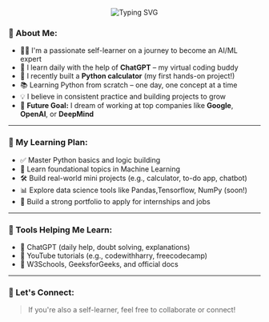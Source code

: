 <p align="center">
  <img src="https://readme-typing-svg.demolab.com?font=Fira+Code&size=22&pause=1000&color=00FFA2&center=true&vCenter=true&width=500&lines=Hi%2C+I'm+Selflearnerc;Learning+AI+%26+Python+Daily;Dreaming+to+Work+at+Google;Self-learning+with+ChatGPT" alt="Typing SVG" />
</p>


### 🧠 About Me:
- 🧑‍💻 I'm a passionate self-learner on a journey to become an AI/ML expert
- 🤖 I learn daily with the help of **ChatGPT** – my virtual coding buddy
- 📱 I recently built a **Python calculator** (my first hands-on project!)
- 📚 Learning Python from scratch – one day, one concept at a time
- 💡 I believe in consistent practice and building projects to grow
- 🚀 **Future Goal:** I dream of working at top companies like **Google**, **OpenAI**, or **DeepMind**

---

### 📅 My Learning Plan:
- ✅ Master Python basics and logic building
- 🧠 Learn foundational topics in Machine Learning
- 🛠 Build real-world mini projects (e.g., calculator, to-do app, chatbot)
- 📊 Explore data science tools like Pandas,Tensorflow, NumPy (soon!)
- 💼 Build a strong portfolio to apply for internships and jobs

---

### 🧰 Tools Helping Me Learn:
- 💬 ChatGPT (daily help, doubt solving, explanations)
- 🎥 YouTube tutorials (e.g., codewithharry, freecodecamp)
- 📘 W3Schools, GeeksforGeeks, and official docs

---

### 🤝 Let's Connect:
> If you're also a self-learner, feel free to collaborate or connect!


